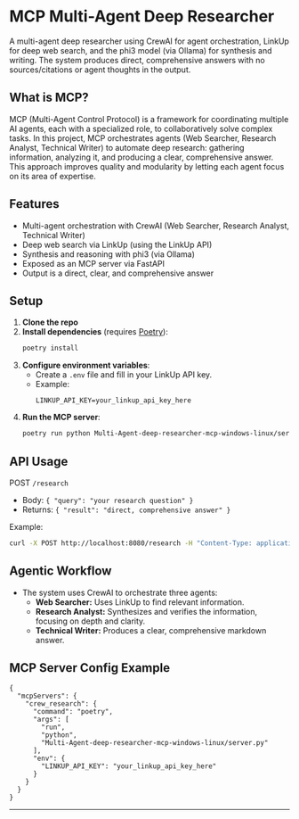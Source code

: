 # MCP Multi-Agent Deep Researcher 

A multi-agent deep researcher using CrewAI for agent orchestration, LinkUp for deep web search, and the phi3 model (via Ollama) for synthesis and writing. The system produces direct, comprehensive answers with no sources/citations or agent thoughts in the output.

## What is MCP?
MCP (Multi-Agent Control Protocol) is a framework for coordinating multiple AI agents, each with a specialized role, to collaboratively solve complex tasks.
In this project, MCP orchestrates agents (Web Searcher, Research Analyst, Technical Writer) to automate deep research: gathering information, analyzing it, and producing a clear, comprehensive answer.
This approach improves quality and modularity by letting each agent focus on its area of expertise.

## Features
- Multi-agent orchestration with CrewAI (Web Searcher, Research Analyst, Technical Writer)
- Deep web search via LinkUp (using the LinkUp API)
- Synthesis and reasoning with phi3 (via Ollama)
- Exposed as an MCP server via FastAPI
- Output is a direct, clear, and comprehensive answer 

## Setup

1. **Clone the repo**
2. **Install dependencies** (requires [Poetry](https://python-poetry.org/)):
   ```sh
   poetry install
   ```
3. **Configure environment variables**:
   - Create a `.env` file and fill in your LinkUp API key.
   - Example:
     ```
     LINKUP_API_KEY=your_linkup_api_key_here
     ```
4. **Run the MCP server**:
   ```sh
   poetry run python Multi-Agent-deep-researcher-mcp-windows-linux/server.py
   ```

## API Usage

POST `/research`
- Body: `{ "query": "your research question" }`
- Returns: `{ "result": "direct, comprehensive answer" }`

Example:
```sh
curl -X POST http://localhost:8080/research -H "Content-Type: application/json" -d '{"query": "What is agentic AI?"}'
```

## Agentic Workflow
- The system uses CrewAI to orchestrate three agents:
  - **Web Searcher:** Uses LinkUp to find relevant information.
  - **Research Analyst:** Synthesizes and verifies the information, focusing on depth and clarity.
  - **Technical Writer:** Produces a clear, comprehensive markdown answer.

## MCP Server Config Example

```
{
  "mcpServers": {
    "crew_research": {
      "command": "poetry",
      "args": [
        "run",
        "python",
        "Multi-Agent-deep-researcher-mcp-windows-linux/server.py"
      ],
      "env": {
        "LINKUP_API_KEY": "your_linkup_api_key_here"
      }
    }
  }
}
```

---
